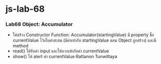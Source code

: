 # js-lab-68
### Lab68 Object: Accumulator
- ให้สร้าง Constructor Function: Accumulator(startingValue) มี property ชื่อ currentValue ไว้เก็บค่าสะสม (มีค่าเท่ากับ startingValue ตอน Object ถูกสร้าง) และมี method 
- read() ให้รับค่า input และให้บวกเข้ากับค่า currentValue
- show() ให้ alert ค่า currentValue
Rattanon Tunwittaya
